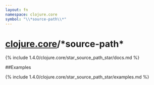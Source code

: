 ```yaml
---
layout: fn
namespace: clojure.core
symbol: "\\*source-path\\*"
---
```


# [clojure.core](../)/\*source-path\*

{% include 1.4.0/clojure.core/star_source_path_star/docs.md %}

##Examples

{% include 1.4.0/clojure.core/star_source_path_star/examples.md %}

